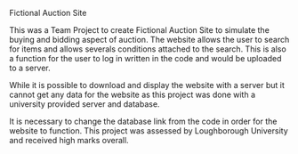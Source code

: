 Fictional Auction Site

This was a Team Project to create Fictional Auction Site to simulate the buying and bidding aspect of auction. 
The website allows the user to search for items and allows severals conditions attached to the search. 
This is also a function for the user to log in written in the code and would be uploaded to a server. 

While it is possible to download and display the website with a server but it cannot get any data for the website as this project was done 
with a university provided server and database. 

It is necessary to change the database link from the code in order for the website to function.
This project was assessed by Loughborough University and received high marks overall. 

